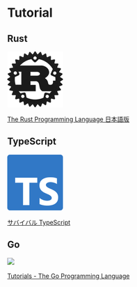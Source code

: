 # Tutorial

## Rust

![](./images/rust-logo-128x128-blk-v2.png)

[The Rust Programming Language 日本語版](https://doc.rust-jp.rs/book-ja/title-page.html)

## TypeScript

![](./images/ts-logo-128.png)

[サバイバル TypeScript](https://typescriptbook.jp/)

## Go

<img src="https://go.dev/blog/go-brand/Go-Logo/PNG/Go-Logo_Blue.png" width=128>

[Tutorials - The Go Programming Language](https://go.dev/doc/tutorial/)
